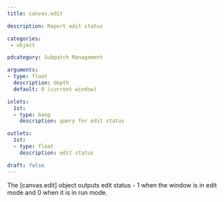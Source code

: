 ```yaml
---
title: canvas.edit

description: Report edit status

categories:
 - object

pdcategory: Subpatch Management

arguments:
- type: float
  description: depth
  default: 0 (current window)

inlets:
  1st:
  - type: bang
    description: query for edit status

outlets:
  1st:
  - type: float
    description: edit status

draft: false
---
```


The [canvas.edit] object outputs edit status - 1 when the window is in edit mode and 0 when it is in run mode.